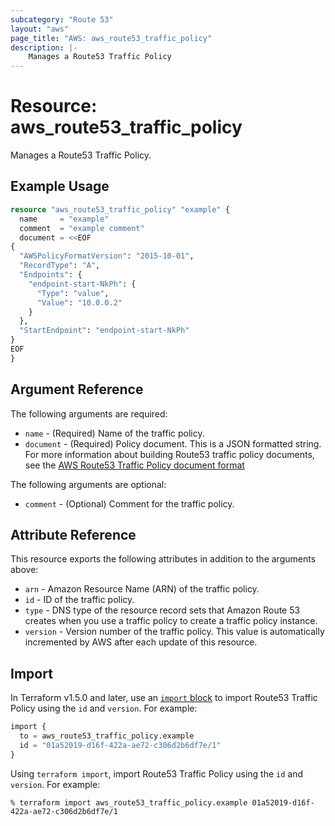 ```yaml
---
subcategory: "Route 53"
layout: "aws"
page_title: "AWS: aws_route53_traffic_policy"
description: |-
    Manages a Route53 Traffic Policy
---
```


# Resource: aws_route53_traffic_policy

Manages a Route53 Traffic Policy.

## Example Usage

```terraform
resource "aws_route53_traffic_policy" "example" {
  name     = "example"
  comment  = "example comment"
  document = <<EOF
{
  "AWSPolicyFormatVersion": "2015-10-01",
  "RecordType": "A",
  "Endpoints": {
    "endpoint-start-NkPh": {
      "Type": "value",
      "Value": "10.0.0.2"
    }
  },
  "StartEndpoint": "endpoint-start-NkPh"
}
EOF
}
```

## Argument Reference

The following arguments are required:

* `name` - (Required) Name of the traffic policy.
* `document` - (Required) Policy document. This is a JSON formatted string. For more information about building Route53 traffic policy documents, see the [AWS Route53 Traffic Policy document format](https://docs.aws.amazon.com/Route53/latest/APIReference/api-policies-traffic-policy-document-format.html)

The following arguments are optional:

* `comment` - (Optional) Comment for the traffic policy.

## Attribute Reference

This resource exports the following attributes in addition to the arguments above:

* `arn` - Amazon Resource Name (ARN) of the traffic policy.
* `id` - ID of the traffic policy.
* `type` - DNS type of the resource record sets that Amazon Route 53 creates when you use a traffic policy to create a traffic policy instance.
* `version` - Version number of the traffic policy. This value is automatically incremented by AWS after each update of this resource.

## Import

In Terraform v1.5.0 and later, use an [`import` block](https://developer.hashicorp.com/terraform/language/import) to import Route53 Traffic Policy using the `id` and `version`. For example:

```terraform
import {
  to = aws_route53_traffic_policy.example
  id = "01a52019-d16f-422a-ae72-c306d2b6df7e/1"
}
```

Using `terraform import`, import Route53 Traffic Policy using the `id` and `version`. For example:

```console
% terraform import aws_route53_traffic_policy.example 01a52019-d16f-422a-ae72-c306d2b6df7e/1
```
